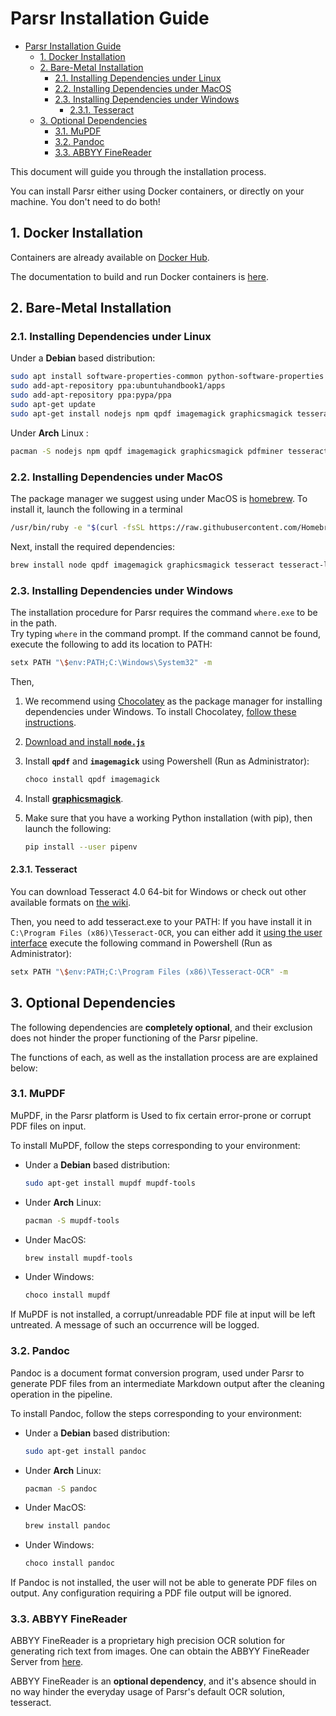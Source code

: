 # Parsr Installation Guide

- [Parsr Installation Guide](#parsr-installation-guide)
  - [1. Docker Installation](#1-docker-installation)
  - [2. Bare-Metal Installation](#2-bare-metal-installation)
    - [2.1. Installing Dependencies under Linux](#21-installing-dependencies-under-linux)
    - [2.2. Installing Dependencies under MacOS](#22-installing-dependencies-under-macos)
    - [2.3. Installing Dependencies under Windows](#23-installing-dependencies-under-windows)
      - [2.3.1. Tesseract](#231-tesseract)
  - [3. Optional Dependencies](#3-optional-dependencies)
    - [3.1. MuPDF](#31-mupdf)
    - [3.2. Pandoc](#32-pandoc)
    - [3.3. ABBYY FineReader](#33-abbyy-finereader)

This document will guide you through the installation process.

You can install Parsr either using Docker containers, or directly on your machine. You don't need to do both!

## 1. Docker Installation

Containers are already available on [Docker Hub](https://hub.docker.com/u/axarev).

The documentation to build and run Docker containers is [here](docker.md).

## 2. Bare-Metal Installation

### 2.1. Installing Dependencies under Linux

Under a **Debian** based distribution:

```sh
sudo apt install software-properties-common python-software-properties
sudo add-apt-repository ppa:ubuntuhandbook1/apps
sudo add-apt-repository ppa:pypa/ppa
sudo apt-get update
sudo apt-get install nodejs npm qpdf imagemagick graphicsmagick tesseract-ocr libtesseract-dev python3-tk pipenv
```

Under **Arch** Linux :

```sh
pacman -S nodejs npm qpdf imagemagick graphicsmagick pdfminer tesseract python-pipenv
```

### 2.2. Installing Dependencies under MacOS

The package manager we suggest using under MacOS is [homebrew](https://brew.sh/).
To install it, launch the following in a terminal

```sh
/usr/bin/ruby -e "$(curl -fsSL https://raw.githubusercontent.com/Homebrew/install/master/install)"
```

Next, install the required dependencies:

```sh
brew install node qpdf imagemagick graphicsmagick tesseract tesseract-lang pipenv
```

### 2.3. Installing Dependencies under Windows

The installation procedure for Parsr requires the command `where.exe` to be in the path.  
Try typing `where` in the command prompt. If the command cannot be found, execute the following to add its location to PATH:

```sh
setx PATH "\$env:PATH;C:\Windows\System32" -m
```

Then,

1. We recommend using [Chocolatey](https://chocolatey.org) as the package manager for installing dependencies under Windows. To install Chocolatey, [follow these instructions](https://chocolatey.org/install#installing-chocolatey).
2. [Download and install **`node.js`**](https://nodejs.org/en/download)
3. Install **`qpdf`** and **`imagemagick`** using Powershell (Run as Administrator):

   ```sh
   choco install qpdf imagemagick
   ```

4. Install [**graphicsmagick**](http://www.graphicsmagick.org/).
5. Make sure that you have a working Python installation (with pip), then launch the following:

   ```sh
   pip install --user pipenv
   ```


#### 2.3.1. Tesseract

You can download Tesseract 4.0 64-bit for Windows or check out other available formats on [the wiki](https://github.com/UB-Mannheim/tesseract/wiki).

Then, you need to add tesseract.exe to your PATH:
If you have install it in `C:\Program Files (x86)\Tesseract-OCR`, you can either add it [using the user interface](https://docs.alfresco.com/4.2/tasks/fot-addpath.html) execute the following command in Powershell (Run as Administrator):

```sh
setx PATH "\$env:PATH;C:\Program Files (x86)\Tesseract-OCR" -m
```

## 3. Optional Dependencies

The following dependencies are **completely optional**, and their exclusion does not hinder the proper functioning of the Parsr pipeline.

The functions of each, as well as the installation process are are explained below:

### 3.1. MuPDF

MuPDF, in the Parsr platform is Used to fix certain error-prone or corrupt PDF files on input.

To install MuPDF, follow the steps corresponding to your environment:

- Under a **Debian** based distribution:

  ```sh
  sudo apt-get install mupdf mupdf-tools
  ```

- Under **Arch** Linux:

  ```sh
  pacman -S mupdf-tools
  ```

- Under MacOS:

  ```sh
  brew install mupdf-tools
  ```

- Under Windows:

  ```sh
  choco install mupdf
  ```

If MuPDF is not installed, a corrupt/unreadable PDF file at input will be left untreated.
A message of such an occurrence will be logged.

### 3.2. Pandoc

Pandoc is a document format conversion program, used under Parsr to generate PDF files from an intermediate Markdown output after the cleaning operation in the pipeline.

To install Pandoc, follow the steps corresponding to your environment:

- Under a **Debian** based distribution:

  ```sh
  sudo apt-get install pandoc
  ```

- Under **Arch** Linux:

  ```sh
  pacman -S pandoc
  ```

- Under MacOS:

  ```sh
  brew install pandoc
  ```

- Under Windows:

  ```sh
  choco install pandoc
  ```

If Pandoc is not installed, the user will not be able to generate PDF files on output.
Any configuration requiring a PDF file output will be ignored.

### 3.3. ABBYY FineReader

ABBYY FineReader is a proprietary high precision OCR solution for generating rich text from images.
One can obtain the ABBYY FineReader Server from [here](https://www.abbyy.com/en-us/finereader-server/).

ABBYY FineReader is an **optional dependency**, and it's absence should in no way hinder the everyday usage of Parsr's default OCR solution, tesseract.

